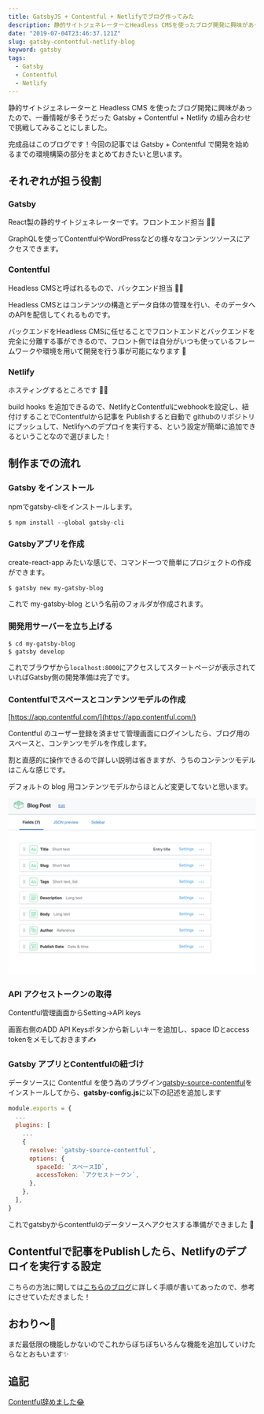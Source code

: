 ```yaml
---
title: GatsbyJS + Contentful + Netlifyでブログ作ってみた
description: 静的サイトジェネレーターとHeadless CMSを使ったブログ開発に興味があったので、一番情報が多そうだったGatsby + Contentful + Netlifyの組み合わせで挑戦してみることにしました。完成品はこのブログです！今回の記事ではGatsby+Contentfulでの開発を始めるまでの環境構築の部分や基礎的な部分をまとめておきたいと思います。
date: "2019-07-04T23:46:37.121Z"
slug: gatsby-contentful-netlify-blog
keyword: gatsby
tags:
  - Gatsby
  - Contentful
  - Netlify
---
```


静的サイトジェネレーターと Headless CMS を使ったブログ開発に興味があったので、一番情報が多そうだった Gatsby + Contentful + Netlify の組み合わせで挑戦してみることにしました。

完成品はこのブログです！今回の記事では Gatsby + Contentful で開発を始めるまでの環境構築の部分をまとめておきたいと思います。

## それぞれが担う役割

### Gatsby

React製の静的サイトジェネレーターです。フロントエンド担当 🙋‍♀️

GraphQLを使ってContentfulやWordPressなどの様々なコンテンツソースにアクセスできます。

### Contentful

Headless CMSと呼ばれるもので、バックエンド担当 🙋‍♀️

Headless CMSとはコンテンツの構造とデータ自体の管理を行い、そのデータへのAPIを配信してくれるものです。

バックエンドをHeadless CMSに任せることでフロントエンドとバックエンドを完全に分離する事ができるので、フロント側では自分がいつも使っているフレームワークや環境を用いて開発を行う事が可能になります 🎉

### Netlify

ホスティングするところです 🙋‍♀️

build hooks を追加できるので、NetlifyとContentfulにwebhookを設定し、紐付けすることでContentfulから記事を Publishすると自動で githubのリポジトリにプッシュして、Netlifyへのデプロイを実行する、という設定が簡単に追加できるということなので選びました！

## 制作までの流れ

### Gatsby をインストール

npmでgatsby-cliをインストールします。

```
$ npm install --global gatsby-cli
```

### Gatsbyアプリを作成

create-react-app みたいな感じで、コマンド一つで簡単にプロジェクトの作成ができます。

```
$ gatsby new my-gatsby-blog
```

これで my-gatsby-blog という名前のフォルダが作成されます。

### 開発用サーバーを立ち上げる

```
$ cd my-gatsby-blog
$ gatsby develop
```

これでブラウザから`localhost:8000`にアクセスしてスタートページが表示されていればGatsby側の開発準備は完了です。

### Contentfulでスペースとコンテンツモデルの作成

[https://app.contentful.com/](https://app.contentful.com/)

Contentful のユーザー登録を済ませて管理画面にログインしたら、ブログ用のスペースと、コンテンツモデルを作成します。

割と直感的に操作できるので詳しい説明は省きますが、うちのコンテンツモデルはこんな感じです。

デフォルトの blog 用コンテンツモデルからほとんど変更してないと思います。

![スクリーンショット](screenshot.png)

### API アクセストークンの取得

Contentful管理画面からSetting→API keys

画面右側のADD API Keysボタンから新しいキーを追加し、space IDとaccess tokenをメモしておきます✍️

### Gatsby アプリとContentfulの紐づけ

データソースに Contentful を使う為のプラグイン[gatsby-source-contentful](https://www.gatsbyjs.org/packages/gatsby-source-contentful/)をインストールしてから、**gatsby-config.js**に以下の記述を追加します

```javascript
module.exports = {
  ...
  plugins: [
    ...
    {
      resolve: `gatsby-source-contentful`,
      options: {
        spaceId: `スペースID`,
        accessToken: `アクセストークン`,
      },
    },
  ],
}

```

これでgatsbyからcontentfulのデータソースへアクセスする準備ができました 🎉

## Contentfulで記事をPublishしたら、Netlifyのデプロイを実行する設定

こちらの方法に関しては[こちらのブログ](https://hyme.site/blog/posts/effective-public-flow/)に詳しく手順が書いてあったので、参考にさせていただきました！

## おわり〜🎉

まだ最低限の機能しかないのでこれからぼちぼちいろんな機能を追加していけたらなとおもいます✨

## 追記

[Contentful辞めました:joy:](/gatsby-blog-with-markdown/)